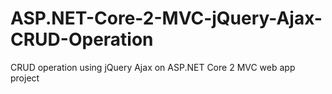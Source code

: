 # ASP.NET-Core-2-MVC-jQuery-Ajax-CRUD-Operation
CRUD operation using jQuery Ajax on ASP.NET Core 2 MVC web app project
